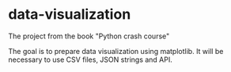 # data-visualization
 The project from the book "Python crash course"

The goal is to prepare data visualization using matplotlib. It will be necessary to use CSV files, JSON strings and API.